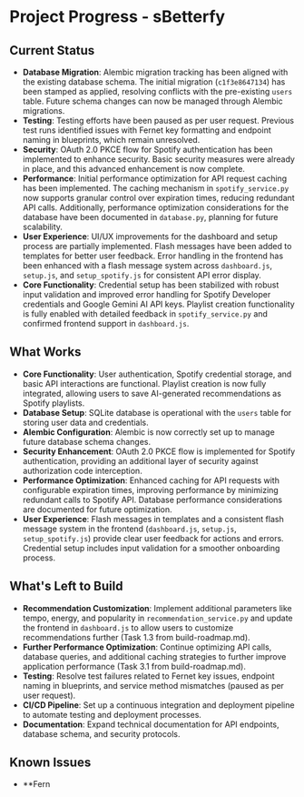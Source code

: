 # Project Progress - sBetterfy

## Current Status
- **Database Migration**: Alembic migration tracking has been aligned with the existing database schema. The initial migration (`c1f3e8647134`) has been stamped as applied, resolving conflicts with the pre-existing `users` table. Future schema changes can now be managed through Alembic migrations.
- **Testing**: Testing efforts have been paused as per user request. Previous test runs identified issues with Fernet key formatting and endpoint naming in blueprints, which remain unresolved.
- **Security**: OAuth 2.0 PKCE flow for Spotify authentication has been implemented to enhance security. Basic security measures were already in place, and this advanced enhancement is now complete.
- **Performance**: Initial performance optimization for API request caching has been implemented. The caching mechanism in `spotify_service.py` now supports granular control over expiration times, reducing redundant API calls. Additionally, performance optimization considerations for the database have been documented in `database.py`, planning for future scalability.
- **User Experience**: UI/UX improvements for the dashboard and setup process are partially implemented. Flash messages have been added to templates for better user feedback. Error handling in the frontend has been enhanced with a flash message system across `dashboard.js`, `setup.js`, and `setup_spotify.js` for consistent API error display.
- **Core Functionality**: Credential setup has been stabilized with robust input validation and improved error handling for Spotify Developer credentials and Google Gemini AI API keys. Playlist creation functionality is fully enabled with detailed feedback in `spotify_service.py` and confirmed frontend support in `dashboard.js`.

## What Works
- **Core Functionality**: User authentication, Spotify credential storage, and basic API interactions are functional. Playlist creation is now fully integrated, allowing users to save AI-generated recommendations as Spotify playlists.
- **Database Setup**: SQLite database is operational with the `users` table for storing user data and credentials.
- **Alembic Configuration**: Alembic is now correctly set up to manage future database schema changes.
- **Security Enhancement**: OAuth 2.0 PKCE flow is implemented for Spotify authentication, providing an additional layer of security against authorization code interception.
- **Performance Optimization**: Enhanced caching for API requests with configurable expiration times, improving performance by minimizing redundant calls to Spotify API. Database performance considerations are documented for future optimization.
- **User Experience**: Flash messages in templates and a consistent flash message system in the frontend (`dashboard.js`, `setup.js`, `setup_spotify.js`) provide clear user feedback for actions and errors. Credential setup includes input validation for a smoother onboarding process.

## What's Left to Build
- **Recommendation Customization**: Implement additional parameters like tempo, energy, and popularity in `recommendation_service.py` and update the frontend in `dashboard.js` to allow users to customize recommendations further (Task 1.3 from build-roadmap.md).
- **Further Performance Optimization**: Continue optimizing API calls, database queries, and additional caching strategies to further improve application performance (Task 3.1 from build-roadmap.md).
- **Testing**: Resolve test failures related to Fernet key issues, endpoint naming in blueprints, and service method mismatches (paused as per user request).
- **CI/CD Pipeline**: Set up a continuous integration and deployment pipeline to automate testing and deployment processes.
- **Documentation**: Expand technical documentation for API endpoints, database schema, and security protocols.

## Known Issues
- **Fern
